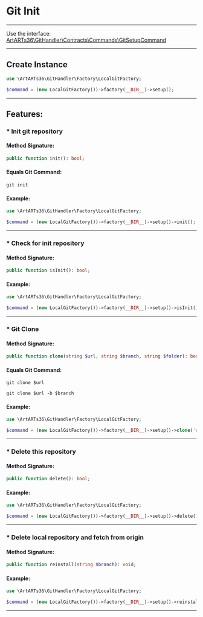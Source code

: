 # Git Init

---

Use the interface: [ArtARTs36\GitHandler\Contracts\Commands\GitSetupCommand](/Users/artem/PhpstormProjects/artarts36/libraries/git/src/Contracts/Commands/GitSetupCommand.php)

---

## Create Instance

```php
use \ArtARTs36\GitHandler\Factory\LocalGitFactory;

$command = (new LocalGitFactory())->factory(__DIR__)->setup();
```

---

## Features:

### * Init git repository

#### Method Signature:



```php
public function init(): bool;
```

#### Equals Git Command:

`git init`

#### Example:

```php
use \ArtARTs36\GitHandler\Factory\LocalGitFactory;

$command = (new LocalGitFactory())->factory(__DIR__)->setup()->init();
```

---
### * Check for init repository

#### Method Signature:

```php
public function isInit(): bool;
```

#### Example:

```php
use \ArtARTs36\GitHandler\Factory\LocalGitFactory;

$command = (new LocalGitFactory())->factory(__DIR__)->setup()->isInit();
```

---
### * Git Clone

#### Method Signature:



```php
public function clone(string $url, string $branch, string $folder): bool;
```

#### Equals Git Command:

`git clone $url`

`git clone $url -b $branch`

#### Example:

```php
use \ArtARTs36\GitHandler\Factory\LocalGitFactory;

$command = (new LocalGitFactory())->factory(__DIR__)->setup()->clone('url-test', 'master', 'folder-test');
```

---
### * Delete this repository

#### Method Signature:

```php
public function delete(): bool;
```

#### Example:

```php
use \ArtARTs36\GitHandler\Factory\LocalGitFactory;

$command = (new LocalGitFactory())->factory(__DIR__)->setup()->delete();
```

---
### * Delete local repository and fetch from origin

#### Method Signature:

```php
public function reinstall(string $branch): void;
```

#### Example:

```php
use \ArtARTs36\GitHandler\Factory\LocalGitFactory;

$command = (new LocalGitFactory())->factory(__DIR__)->setup()->reinstall('master');
```

---
